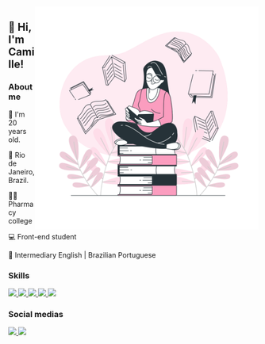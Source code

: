<img src="cover.svg" align="right" style="width:450px" />
<h2> 👋 Hi, I'm Camille! </h2>

<h3>About me</h3>

📏 I'm 20 years old.

🏡 Rio de Janeiro, Brazil.

👩‍🔬 Pharmacy college

💻 Front-end student

💬 Intermediary English | Brazilian Portuguese
 

<h3> Skills </h3>
<left>
   <a href="#">
      <img src="https://img.shields.io/badge/HTML5-E34F26?style=for-the-badge&logo=html5&logoColor=white" height="20px" />
   </a>
   <a href="#">
      <img src="https://img.shields.io/badge/CSS3-1572B6?style=for-the-badge&logo=css3&logoColor=white" height="20px" />
   </a>
   <a href="#">
      <img src="https://img.shields.io/badge/Sass-CC6699?style=for-the-badge&logo=sass&logoColor=white" height="20px" />
   </a>
  <a href="#">
      <img src="https://img.shields.io/badge/JavaScript-323330?style=for-the-badge&logo=javascript&logoColor=F7DF1E" height="20px" />
   </a>
  <a href="#">
      <img src="https://img.shields.io/badge/Figma-F24E1E?style=for-the-badge&logo=figma&logoColor=white" height="20px" />
   </a>
</left>

<h3>Social medias</h3>
<left>
  <a href="#">
      <img src="https://img.shields.io/badge/LinkedIn-0077B5?style=for-the-badge&logo=linkedin&logoColor=white" height="20px" />
   </a>
  <a href="https://codepen.io/Iguaninha">
   <img src="https://img.shields.io/badge/Codepen-000000?style=for-the-badge&logo=codepen&logoColor=white" height="20px" />
   </a>
</left>
